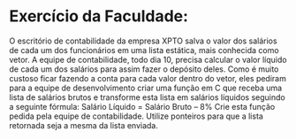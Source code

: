 # Exercício da Faculdade:

O escritório de contabilidade da empresa XPTO salva o valor dos salários de cada
um dos funcionários em uma lista estática, mais conhecida como vetor. A equipe de
contabilidade, todo dia 10, precisa calcular o valor líquido de cada um dos salários
para assim fazer o depósito deles. Como é muito custoso ficar fazendo a conta para
cada valor dentro do vetor, eles pediram para a equipe de desenvolvimento criar uma
função em C que receba uma lista de salários brutos e transforme esta lista em
salários líquidos seguindo a seguinte fórmula:
Salário Líquido = Salário Bruto – 8%
Crie esta função pedida pela equipe de contabilidade. Utilize ponteiros para que a
lista retornada seja a mesma da lista enviada.
